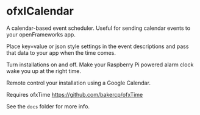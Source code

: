 ofxICalendar
============

A calendar-based event scheduler.  Useful for sending calendar events to your openFrameworks app.

Place key=value or json style settings in the event descriptions and pass that data to your app when the time comes.

Turn installations on and off.  Make your Raspberry Pi powered alarm clock wake you up at the right time.

Remote control your installation using a Google Calendar.

Requires ofxTime https://github.com/bakercp/ofxTime

See the `docs` folder for more info.